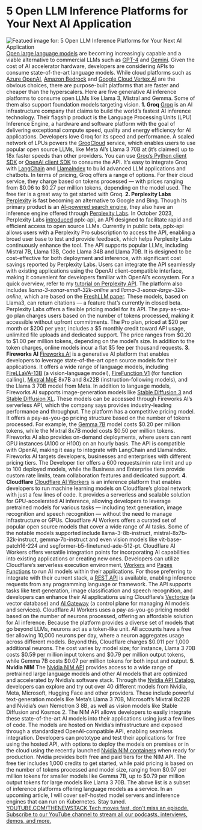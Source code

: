 # 5 Open LLM Inference Platforms for Your Next AI Application
![Featued image for: 5 Open LLM Inference Platforms for Your Next AI Application](https://cdn.thenewstack.io/media/2024/06/ec522010-allison-saeng-kdnvfurdn1k-unsplash-1024x768.jpg)
[Open large language models](https://thenewstack.io/large-language-models-open-source-llms-in-2023/) are becoming increasingly capable and a viable alternative to commercial LLMs such as [GPT-4](https://thenewstack.io/30-non-trivial-ways-for-developers-to-use-gpt-4/) and [Gemini](https://thenewstack.io/gemini-all-you-need-to-know-about-googles-multimodal-ai/). Given the cost of AI accelerator hardware, developers are considering APIs to consume state-of-the-art language models.
While cloud platforms such as
[Azure OpenAI](https://azure.microsoft.com/en-in/products/ai-services/openai-service), [Amazon Bedrock](https://aws.amazon.com/bedrock/) and [Google Cloud Vertex AI](https://cloud.google.com/vertex-ai) are the obvious choices, there are purpose-built platforms that are faster and cheaper than the hyperscalers.
Here are five generative AI inference platforms to consume open LLMs like Llama 3, Mistral and Gemma. Some of them also support foundation models targeting vision.
**1. Groq** [Groq](https://groq.com/) is an AI infrastructure company that claims to build the world’s fastest AI inference technology. Their flagship product is the Language Processing Units (LPU) Inference Engine, a hardware and software platform with the goal of delivering exceptional compute speed, quality and energy efficiency for AI applications. Developers love Groq for its speed and performance.
A scaled network of LPUs powers the
[GroqCloud](https://console.groq.com/login) service, which enables users to use popular open source LLMs, like Meta AI’s Llama 3 70B at (it’s claimed) up to 18x faster speeds than other providers. You can use [Groq’s Python client SDK](https://github.com/groq/groq-python) or [OpenAI client SDK](https://github.com/openai/openai-python) to consume the API. It’s easy to integrate Groq with [LangChain](https://thenewstack.io/langchain-the-trendiest-web-framework-of-2023-thanks-to-ai/) and [LlamaIndex](https://thenewstack.io/llamaindex-and-the-new-world-of-llm-orchestration-frameworks/) to build advanced LLM applications and chatbots.
In terms of pricing, Groq offers a range of options. For their cloud service, they charge based on tokens processed — with prices ranging from $0.06 to $0.27 per million tokens, depending on the model used. The free tier is a great way to get started with Groq.
**2. Perplexity Labs** [Perplexity](https://www.perplexity.ai/) is fast becoming an alternative to Google and Bing. Though its primary product is an [AI-powered search engine](https://thenewstack.io/more-than-an-openai-wrapper-perplexity-pivots-to-open-source/), they also have an inference engine offered through [Perplexity Labs](https://labs.perplexity.ai/).
In October 2023, Perplexity Labs
[introduced](https://www.perplexity.ai/hub/blog/introducing-pplx-api) pplx-api, an API designed to facilitate rapid and efficient access to open source LLMs. Currently in public beta, pplx-api allows users with a Perplexity Pro subscription to access the API, enabling a broad user base to test and provide feedback, which helps Perplexity Labs continuously enhance the tool.
The API supports popular LLMs, including Mistral 7B, Llama 13B, Code Llama 34B and Llama 70B. It is designed to be cost-effective for both deployment and inference, with significant cost savings reported by Perplexity Labs. Users can integrate the API seamlessly with existing applications using the OpenAI client-compatible interface, making it convenient for developers familiar with OpenAI’s ecosystem. For a quick overview, refer to my
[tutorial on Perplexity API](https://thenewstack.io/accessing-perplexity-online-llms-programmatically-via-api/).
The platform also includes
*llama-3-sonar-small-32k-online* and *llama-3-sonar-large-32k-online*, which are based on the [FreshLLM paper](https://thenewstack.io/how-perplexitys-online-llm-was-inspired-by-freshllms-paper/). These models, based on Llama3, can return citations — a feature that’s currently in closed beta.
Perplexity Labs offers a flexible pricing model for its API. The pay-as-you-go plan charges users based on the number of tokens processed, making it accessible without upfront commitments. The Pro plan, priced at $20 per month or $200 per year, includes a $5 monthly credit toward API usage, unlimited file uploads and dedicated support.
The price ranges from $0.20 to $1.00 per million tokens, depending on the model’s size. In addition to the token charges, online models incur a flat $5 fee per thousand requests.
**3. Fireworks AI** [Fireworks AI](https://fireworks.ai/) is a generative AI platform that enables developers to leverage state-of-the-art open source models for their applications. It offers a wide range of language models, including [FireLLaVA-13B](https://huggingface.co/fireworks-ai/FireLLaVA-13b) (a vision-language model), [FireFunction V1](https://huggingface.co/fireworks-ai/firefunction-v1) (for function calling), [Mixtral MoE](https://mistral.ai/news/mixtral-of-experts/) 8x7B and 8x22B (instruction-following models), and the Llama 3 70B model from Meta.
In addition to language models, Fireworks AI supports image-generation models like
[Stable Diffusion 3](https://fireworks.ai/models/stability/sd3) and [Stable Diffusion XL](https://fireworks.ai/models/fireworks/stable-diffusion-xl-1024-v1-0). These models can be accessed through Fireworks AI’s serverless API, which the company says provides industry-leading performance and throughput.
The platform has a competitive pricing model. It offers a pay-as-you-go pricing structure based on the number of tokens processed. For example, the
[Gemma 7B](https://huggingface.co/google/gemma-7b) model costs $0.20 per million tokens, while the Mixtral 8x7B model costs $0.50 per million tokens. Fireworks AI also provides on-demand deployments, where users can rent GPU instances (A100 or H100) on an hourly basis. The API is compatible with OpenAI, making it easy to integrate with LangChain and LlamaIndex.
Fireworks AI targets developers, businesses and enterprises with different pricing tiers. The Developer tier offers a 600 requests/min rate limit and up to 100 deployed models, while the Business and Enterprise tiers provide custom rate limits, team collaboration features and dedicated support.
**4. Cloudflare** [Cloudflare AI Workers](https://developers.cloudflare.com/workers-ai/) is an inference platform that enables developers to run machine learning models on Cloudflare’s global network with just a few lines of code. It provides a serverless and scalable solution for GPU-accelerated AI inference, allowing developers to leverage pretrained models for various tasks — including text generation, image recognition and speech recognition — without the need to manage infrastructure or GPUs.
Cloudflare AI Workers offers a curated set of popular open source models that cover a wide range of AI tasks. Some of the notable models supported include llama-3-8b-instruct, mistral-8x7b-32k-instruct, gemma-7b-instruct and even vision models like vit-base-patch16-224 and segformer-b5-finetuned-ade-512-pt.
Cloudflare AI Workers offers versatile integration points for incorporating AI capabilities into existing applications or creating new ones. Developers can utilize Cloudflare’s serverless execution environment,
[Workers](https://developers.cloudflare.com/workers/) and [Pages Functions](https://developers.cloudflare.com/pages/functions/) to run AI models within their applications. For those preferring to integrate with their current stack, a [REST API](https://developers.cloudflare.com/workers-ai/get-started/rest-api/) is available, enabling inference requests from any programming language or framework. The API supports tasks like text generation, image classification and speech recognition, and developers can enhance their AI applications using Cloudflare’s [Vectorize](https://developers.cloudflare.com/vectorize/) (a vector database) and [AI Gateway](https://developers.cloudflare.com/ai-gateway/) (a control plane for managing AI models and services).
Cloudflare AI Workers uses a pay-as-you-go pricing model based on the number of neurons processed, offering an affordable solution for AI inference. Because the platform provides a diverse set of models that go beyond LLMs, neurons act as a token-like unit. All accounts have a free tier allowing 10,000 neurons per day, where a neuron aggregates usage across different models. Beyond this, Cloudflare charges $0.011 per 1,000 additional neurons. The cost varies by model size; for instance, Llama 3 70B costs $0.59 per million input tokens and $0.79 per million output tokens, while Gemma 7B costs $0.07 per million tokens for both input and output.
**5. Nvidia NIM**
The
[Nvidia NIM API](https://build.nvidia.com/explore/discover) provides access to a wide range of pretrained large language models and other AI models that are optimized and accelerated by Nvidia’s software stack. Through the [Nvidia API Catalog](https://nvidia.github.io/GenerativeAIExamples/latest/api-catalog.html), developers can explore and try out over 40 different models from Nvidia, Meta, Microsoft, Hugging Face and other providers. These include powerful text-generation models like Meta’s Llama 3 70B, Microsoft’s Mixtral 8x22B and Nvidia’s own Nemotron 3 8B, as well as vision models like Stable Diffusion and Kosmos 2.
The NIM API allows developers to easily integrate these state-of-the-art AI models into their applications using just a few lines of code. The models are hosted on Nvidia’s infrastructure and exposed through a standardized OpenAI-compatible API, enabling seamless integration. Developers can prototype and test their applications for free using the hosted API, with options to deploy the models on premises or in the cloud using the recently launched
[Nvidia NIM containers](https://nvidianews.nvidia.com/news/nvidia-nim-model-deployment-generative-ai-developers) when ready for production.
Nvidia provides both free and paid tiers for the NIM API. The free tier includes 1,000 credits to get started, while paid pricing is based on the number of tokens processed and model size, ranging from $0.07 per million tokens for smaller models like Gemma 7B, up to $0.79 per million output tokens for large models like Llama 3 70B.
The above list is a subset of inference platforms offering language models as a service. In an upcoming article, I will cover self-hosted model servers and inference engines that can run on Kubernetes. Stay tuned.
[
YOUTUBE.COM/THENEWSTACK
Tech moves fast, don't miss an episode. Subscribe to our YouTube
channel to stream all our podcasts, interviews, demos, and more.
](https://youtube.com/thenewstack?sub_confirmation=1)
